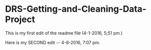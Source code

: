 # DRS-Getting-and-Cleaning-Data-Project
This is my first edit of the readme file (4-1-2016, 5;51 pm.)

Here is my SECOND edit -- 4-8-2016, 7:07 pm.
